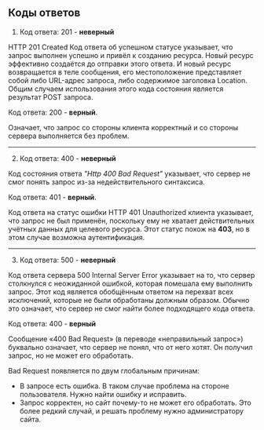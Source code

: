 ## Коды ответов 

1. Код ответа: 201 - __неверный__ 

HTTP 201 Created Код ответа об успешном статусе указывает, что запрос выполнен успешно и привёл к созданию ресурса. Новый ресурс эффективно создаётся до отправки этого ответа. И новый ресурс возвращается в теле сообщения, его местоположение представляет собой либо URL-адрес запроса, либо содержимое заголовка Location.
Общим случаем использования этого кода состояния является результат POST запроса.

Код ответа: 200 - __верный__. 

Означает, что запрос со стороны клиента корректный и со стороны сервера выполняется без проблем.
***
2. Код ответа: 400 - __неверный__ 

Код состояния ответа _"Http 400 Bad Request"_ указывает, что сервер не смог понять запрос из-за недействительного синтаксиса. 

Код ответа: 401 - __верный__. 

Код ответа на статус ошибки HTTP 401 Unauthorized клиента указывает, что запрос не был применён, поскольку ему не хватает действительных учётных данных для целевого ресурса. Этот статус похож на __403__, но в этом случае возможна аутентификация.
***
3. Код ответа: 500 - __неверный__

Код ответа сервера 500 Internal Server Error указывает на то, что сервер столкнулся с неожиданной ошибкой, которая помешала ему выполнить запрос.
Этот код является обобщённым ответом на перехват всех исключений, которые не были обработаны должным образом. Обычно это означает, что сервер не смог найти более подходящего кода ответа.

Код ответа: 400 - __верный__

Сообщение «400 Bad Request» (в переводе «неправильный запрос») буквально означает, что сервер не понял, что от него хотят. Он получил запрос, но не может его обработать.

Bad Request появляется по двум глобальным причинам:

- В запросе есть ошибка. В таком случае проблема на стороне пользователя. Нужно найти ошибку и исправить.
- Запрос корректен, но сайт почему-то не может его обработать. Это более редкий случай, и решать проблему нужно администратору сайта.